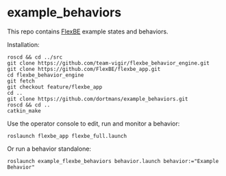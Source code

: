 # example_behaviors
This repo contains [FlexBE](FLEXBE.md) example states and behaviors.

Installation:
```
roscd && cd ../src
git clone https://github.com/team-vigir/flexbe_behavior_engine.git
git clone https://github.com/FlexBE/flexbe_app.git
cd flexbe_behavior_engine
git fetch
git checkout feature/flexbe_app
cd ..
git clone https://github.com/dortmans/example_behaviors.git
roscd && cd ..
catkin_make
```
Use the operator console to edit, run and monitor a behavior:
```
roslaunch flexbe_app flexbe_full.launch
```

Or run a behavior standalone:
```
roslaunch example_flexbe_behaviors behavior.launch behavior:="Example Behavior"
```
